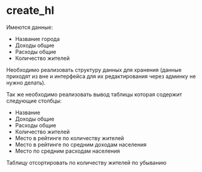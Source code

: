 # create_hl

Имеются данные:
- Название города
- Доходы общие
- Расходы общие
- Количество жителей
 
Необходимо реализовать структуру данных для хранения (данные приходят из вне и интерфейса для их редактирования через админку не нужно делать). 


Так же необходимо реализовать вывод таблицы которая содержит следующие столбцы:
- Название
- Доходы общие
- Расходы общие
- Количество жителей
- Место в рейтинге по количеству жителей 
- Место в рейтинге по средним доходам населения
- Место по средним расходам населения
 
Таблицу отсортировать по количеству жителей по убыванию

